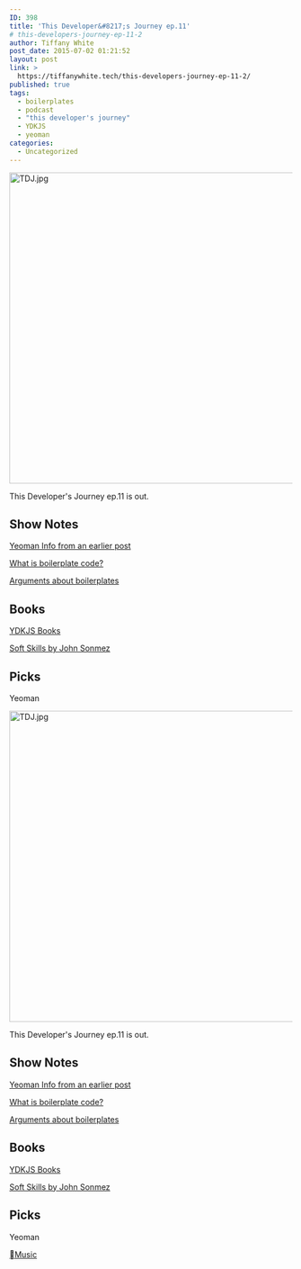 ```yaml
---
ID: 398
title: 'This Developer&#8217;s Journey ep.11'
# this-developers-journey-ep-11-2
author: Tiffany White
post_date: 2015-07-02 01:21:52
layout: post
link: >
  https://tiffanywhite.tech/this-developers-journey-ep-11-2/
published: true
tags:
  - boilerplates
  - podcast
  - "this developer's journey"
  - YDKJS
  - yeoman
categories:
  - Uncategorized
---
```



<a href="http://helloburgh.me/wp-content/uploads/2015/07/TDJ.jpg"><img class="  wp-image-397 aligncenter" src="http://helloburgh.me/wp-content/uploads/2015/07/TDJ.jpg" alt="TDJ.jpg" width="553" height="553" /></a>

This Developer's Journey ep.11 is out.

## Show Notes

[Yeoman Info from an earlier post](http://helloburgh.me/2015/06/25/yeoman-and-javascript-etc/)

[What is boilerplate code?](http://stackoverflow.com/questions/3992199/what-is-boilerplate-code)

[Arguments about boilerplates](http://programmers.stackexchange.com/questions/148602/a-defense-for-boilerplate)

## Books

[YDKJS Books](http://www.oreilly.com/pub/au/4853)

[Soft Skills by John Sonmez](http://www.amazon.com/Soft-Skills-software-developers-manual/dp/1617292397)

## Picks

Yeoman




<a href="http://helloburgh.me/wp-content/uploads/2015/07/TDJ.jpg"><img class="  wp-image-397 aligncenter" src="http://helloburgh.me/wp-content/uploads/2015/07/TDJ.jpg" alt="TDJ.jpg" width="553" height="553" /></a>

This Developer's Journey ep.11 is out.

## Show Notes

[Yeoman Info from an earlier post](http://helloburgh.me/2015/06/25/yeoman-and-javascript-etc/)

[What is boilerplate code?](http://stackoverflow.com/questions/3992199/what-is-boilerplate-code)

[Arguments about boilerplates](http://programmers.stackexchange.com/questions/148602/a-defense-for-boilerplate)

## Books

[YDKJS Books](http://www.oreilly.com/pub/au/4853)

[Soft Skills by John Sonmez](http://www.amazon.com/Soft-Skills-software-developers-manual/dp/1617292397)

## Picks

Yeoman





[Music](http://applemusic.tumblr.com/)